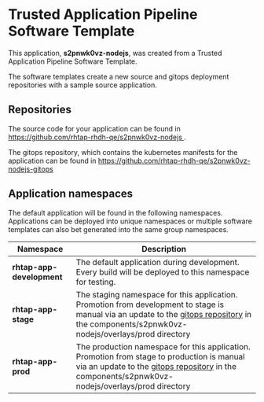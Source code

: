 # Trusted Application Pipeline Software Template

This application, **s2pnwk0vz-nodejs**, was created from a Trusted Application Pipeline Software Template.

The software templates create a new source and gitops deployment repositories with a sample source application. 

## Repositories

The source code for your application can be found in [https://github.com/rhtap-rhdh-qe/s2pnwk0vz-nodejs ](https://github.com/rhtap-rhdh-qe/s2pnwk0vz-nodejs ).
 
The gitops repository, which contains the kubernetes manifests for the application can be found in 
[https://github.com/rhtap-rhdh-qe/s2pnwk0vz-nodejs-gitops ](https://github.com/rhtap-rhdh-qe/s2pnwk0vz-nodejs-gitops ) 

## Application namespaces 

The default application will be found in the following namespaces. Applications can be deployed into unique namespaces or multiple software templates can also bet generated into the same group namespaces.  

|  Namespace   |  Description   |  
| -------- | -------- |   
| **rhtap-app-development** | The default application during development. Every build will be deployed to this namespace for testing. | 
| **rhtap-app-stage** | The staging namespace for this application. Promotion from development to stage is manual via an update to the [gitops repository](https://github.com/rhtap-rhdh-qe/s2pnwk0vz-nodejs-gitops ) in the components/s2pnwk0vz-nodejs/overlays/prod directory |  
| **rhtap-app-prod** | The production namespace for this application. Promotion from stage to production is manual via an update to the [gitops repository](https://github.com/rhtap-rhdh-qe/s2pnwk0vz-nodejs-gitops ) in the components/s2pnwk0vz-nodejs/overlays/prod directory | 